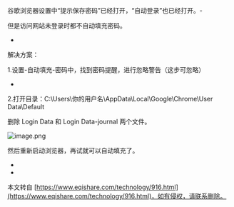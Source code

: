 谷歌浏览器设置中“提示保存密码”已经打开，“自动登录”也已经打开。-

但是访问网站未登录时都不自动填充密码。

-

解决方案：

1.设置-自动填充-密码中，找到密码提醒，进行忽略警告（这步可忽略）

-

2.打开目录：C:\\Users\\你的用户名\\AppData\\Local\\Google\\Chrome\\User Data\\Default

删除 Login Data 和 Login Data-journal 两个文件。

![image.png](https://www.eqishare.com/zb_users/upload/2022/02/202202241645668679640805.png)

然后重新启动浏览器，再试就可以自动填充了。

-

-

本文转自 [https://www.eqishare.com/technology/916.html](https://www.eqishare.com/technology/916.html)，如有侵权，请联系删除。